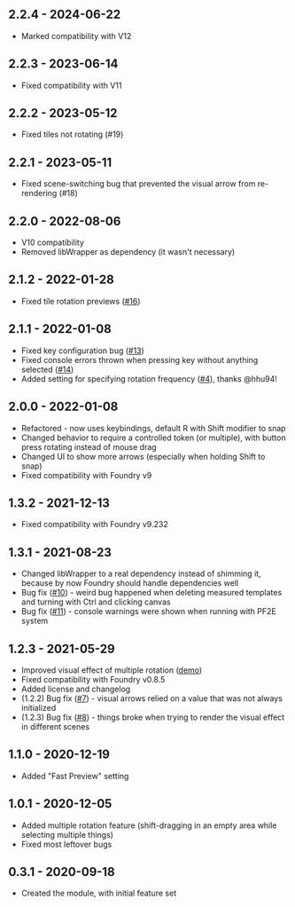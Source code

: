 ## 2.2.4 - 2024-06-22
- Marked compatibility with V12

## 2.2.3 - 2023-06-14
- Fixed compatibility with V11

## 2.2.2 - 2023-05-12
- Fixed tiles not rotating (#19)

## 2.2.1 - 2023-05-11
- Fixed scene-switching bug that prevented the visual arrow from re-rendering (#18)

## 2.2.0 - 2022-08-06
- V10 compatibility
- Removed libWrapper as dependency (it wasn't necessary)

## 2.1.2 - 2022-01-28
- Fixed tile rotation previews ([#16](https://github.com/shemetz/AlternativeRotation/issues/16))

## 2.1.1 - 2022-01-08
- Fixed key configuration bug ([#13](https://github.com/shemetz/AlternativeRotation/issues/13))
- Fixed console errors thrown when pressing key without anything selected ([#14](https://github.com/shemetz/AlternativeRotation/issues/14))
- Added setting for specifying rotation frequency ([#4]((https://github.com/shemetz/AlternativeRotation/pull/4))), thanks @hhu94! 

## 2.0.0 - 2022-01-08
- Refactored - now uses keybindings, default R with Shift modifier to snap
- Changed behavior to require a controlled token (or multiple), with button press rotating instead of mouse drag
- Changed UI to show more arrows (especially when holding Shift to snap)
- Fixed compatibility with Foundry v9

## 1.3.2 - 2021-12-13
- Fixed compatibility with Foundry v9.232

## 1.3.1 - 2021-08-23
- Changed libWrapper to a real dependency instead of shimming it, because by now Foundry should handle dependencies well
- Bug fix ([#10](https://github.com/shemetz/AlternativeRotation/issues/10)) - weird bug happened when deleting measured templates and turning with Ctrl and clicking canvas
- Bug fix ([#11](https://github.com/shemetz/AlternativeRotation/issues/11)) - console warnings were shown when running with PF2E system

## 1.2.3 - 2021-05-29
- Improved visual effect of multiple rotation ([demo](metadata/multiple_rotation_demo_2.gif))
- Fixed compatibility with Foundry v0.8.5
- Added license and changelog
- (1.2.2) Bug fix ([#7](https://github.com/shemetz/AlternativeRotation/issues/7)) - visual arrows relied on a value that was not always initialized
- (1.2.3) Bug fix ([#8](https://github.com/shemetz/AlternativeRotation/issues/8)) - things broke when trying to render the visual effect in different scenes

## 1.1.0 - 2020-12-19
- Added "Fast Preview" setting

## 1.0.1 - 2020-12-05
- Added multiple rotation feature (shift-dragging in an empty area while selecting multiple things)
- Fixed most leftover bugs

## 0.3.1 - 2020-09-18
- Created the module, with initial feature set
